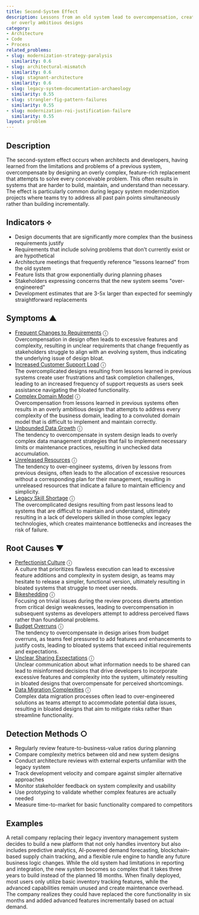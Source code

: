 ```yaml
---
title: Second-System Effect
description: Lessons from an old system lead to overcompensation, creating bloated
  or overly ambitious designs
category:
- Architecture
- Code
- Process
related_problems:
- slug: modernization-strategy-paralysis
  similarity: 0.6
- slug: architectural-mismatch
  similarity: 0.6
- slug: stagnant-architecture
  similarity: 0.6
- slug: legacy-system-documentation-archaeology
  similarity: 0.55
- slug: strangler-fig-pattern-failures
  similarity: 0.55
- slug: modernization-roi-justification-failure
  similarity: 0.55
layout: problem
---
```


## Description

The second-system effect occurs when architects and developers, having learned from the limitations and problems of a previous system, overcompensate by designing an overly complex, feature-rich replacement that attempts to solve every conceivable problem. This often results in systems that are harder to build, maintain, and understand than necessary. The effect is particularly common during legacy system modernization projects where teams try to address all past pain points simultaneously rather than building incrementally.


## Indicators ⟡

- Design documents that are significantly more complex than the business requirements justify
- Requirements that include solving problems that don't currently exist or are hypothetical
- Architecture meetings that frequently reference "lessons learned" from the old system
- Feature lists that grow exponentially during planning phases
- Stakeholders expressing concerns that the new system seems "over-engineered"
- Development estimates that are 3-5x larger than expected for seemingly straightforward replacements


## Symptoms ▲

- [Frequent Changes to Requirements](frequent-changes-to-requirements.md) <span class="info-tooltip" title="Confidence: 0.351, Strength: 0.578">ⓘ</span>
<br/>  Overcompensation in design often leads to excessive features and complexity, resulting in unclear requirements that change frequently as stakeholders struggle to align with an evolving system, thus indicating the underlying issue of design bloat.
- [Increased Customer Support Load](increased-customer-support-load.md) <span class="info-tooltip" title="Confidence: 0.348, Strength: 0.578">ⓘ</span>
<br/>  The overcomplicated designs resulting from lessons learned in previous systems create user frustrations and task completion challenges, leading to an increased frequency of support requests as users seek assistance navigating the bloated functionality.
- [Complex Domain Model](complex-domain-model.md) <span class="info-tooltip" title="Confidence: 0.345, Strength: 0.560">ⓘ</span>
<br/>  Overcompensation from lessons learned in previous systems often results in an overly ambitious design that attempts to address every complexity of the business domain, leading to a convoluted domain model that is difficult to implement and maintain correctly.
- [Unbounded Data Growth](unbounded-data-growth.md) <span class="info-tooltip" title="Confidence: 0.334, Strength: 0.631">ⓘ</span>
<br/>  The tendency to overcompensate in system design leads to overly complex data management strategies that fail to implement necessary limits or maintenance practices, resulting in unchecked data accumulation.
- [Unreleased Resources](unreleased-resources.md) <span class="info-tooltip" title="Confidence: 0.325, Strength: 0.602">ⓘ</span>
<br/>  The tendency to over-engineer systems, driven by lessons from previous designs, often leads to the allocation of excessive resources without a corresponding plan for their management, resulting in unreleased resources that indicate a failure to maintain efficiency and simplicity.
- [Legacy Skill Shortage](legacy-skill-shortage.md) <span class="info-tooltip" title="Confidence: 0.321, Strength: 0.610">ⓘ</span>
<br/>  The overcomplicated designs resulting from past lessons lead to systems that are difficult to maintain and understand, ultimately resulting in a lack of developers skilled in those complex legacy technologies, which creates maintenance bottlenecks and increases the risk of failure.

## Root Causes ▼

- [Perfectionist Culture](perfectionist-culture.md) <span class="info-tooltip" title="Confidence: 0.321, Strength: 0.856">ⓘ</span>
<br/>  A culture that prioritizes flawless execution can lead to excessive feature additions and complexity in system design, as teams may hesitate to release a simpler, functional version, ultimately resulting in bloated systems that struggle to meet user needs.
- [Bikeshedding](bikeshedding.md) <span class="info-tooltip" title="Confidence: 0.320, Strength: 0.843">ⓘ</span>
<br/>  Focusing on trivial issues during the review process diverts attention from critical design weaknesses, leading to overcompensation in subsequent systems as developers attempt to address perceived flaws rather than foundational problems.
- [Budget Overruns](budget-overruns.md) <span class="info-tooltip" title="Confidence: 0.319, Strength: 0.914">ⓘ</span>
<br/>  The tendency to overcompensate in design arises from budget overruns, as teams feel pressured to add features and enhancements to justify costs, leading to bloated systems that exceed initial requirements and expectations.
- [Unclear Sharing Expectations](unclear-sharing-expectations.md) <span class="info-tooltip" title="Confidence: 0.304, Strength: 0.906">ⓘ</span>
<br/>  Unclear communication about what information needs to be shared can lead to misinformed decisions that drive developers to incorporate excessive features and complexity into the system, ultimately resulting in bloated designs that overcompensate for perceived shortcomings.
- [Data Migration Complexities](data-migration-complexities.md) <span class="info-tooltip" title="Confidence: 0.303, Strength: 0.891">ⓘ</span>
<br/>  Complex data migration processes often lead to over-engineered solutions as teams attempt to accommodate potential data issues, resulting in bloated designs that aim to mitigate risks rather than streamline functionality.

## Detection Methods ○

- Regularly review feature-to-business-value ratios during planning
- Compare complexity metrics between old and new system designs
- Conduct architecture reviews with external experts unfamiliar with the legacy system
- Track development velocity and compare against simpler alternative approaches
- Monitor stakeholder feedback on system complexity and usability
- Use prototyping to validate whether complex features are actually needed
- Measure time-to-market for basic functionality compared to competitors


## Examples

A retail company replacing their legacy inventory management system decides to build a new platform that not only handles inventory but also includes predictive analytics, AI-powered demand forecasting, blockchain-based supply chain tracking, and a flexible rule engine to handle any future business logic changes. While the old system had limitations in reporting and integration, the new system becomes so complex that it takes three years to build instead of the planned 18 months. When finally deployed, most users only utilize basic inventory tracking features, while the advanced capabilities remain unused and create maintenance overhead. The company realizes they could have replaced the core functionality in six months and added advanced features incrementally based on actual demand.
